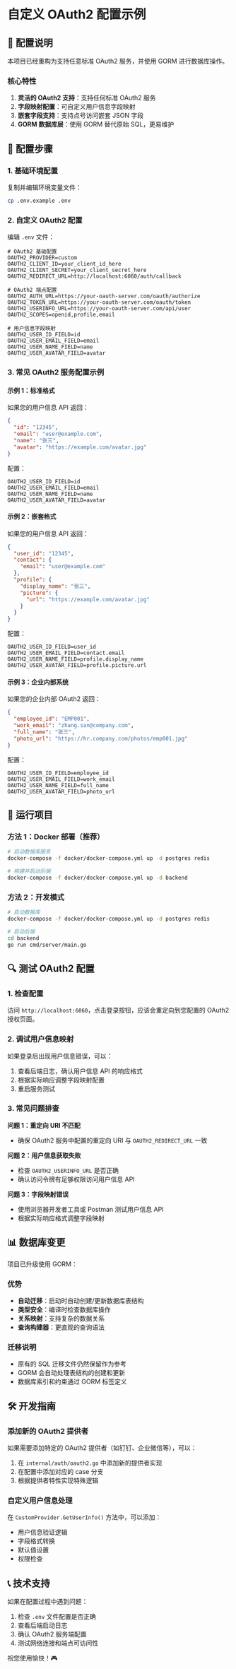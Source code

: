 # 自定义 OAuth2 配置示例

## 🔧 配置说明

本项目已经重构为支持任意标准 OAuth2 服务，并使用 GORM 进行数据库操作。

### 核心特性

1. **灵活的 OAuth2 支持**：支持任何标准 OAuth2 服务
2. **字段映射配置**：可自定义用户信息字段映射
3. **嵌套字段支持**：支持点号访问嵌套 JSON 字段
4. **GORM 数据库层**：使用 GORM 替代原始 SQL，更易维护

## 📝 配置步骤

### 1. 基础环境配置

复制并编辑环境变量文件：

```bash
cp .env.example .env
```

### 2. 自定义 OAuth2 配置

编辑 `.env` 文件：

```env
# OAuth2 基础配置
OAUTH2_PROVIDER=custom
OAUTH2_CLIENT_ID=your_client_id_here
OAUTH2_CLIENT_SECRET=your_client_secret_here
OAUTH2_REDIRECT_URL=http://localhost:6060/auth/callback

# OAuth2 端点配置
OAUTH2_AUTH_URL=https://your-oauth-server.com/oauth/authorize
OAUTH2_TOKEN_URL=https://your-oauth-server.com/oauth/token
OAUTH2_USERINFO_URL=https://your-oauth-server.com/api/user
OAUTH2_SCOPES=openid,profile,email

# 用户信息字段映射
OAUTH2_USER_ID_FIELD=id
OAUTH2_USER_EMAIL_FIELD=email
OAUTH2_USER_NAME_FIELD=name
OAUTH2_USER_AVATAR_FIELD=avatar
```

### 3. 常见 OAuth2 服务配置示例

#### 示例 1：标准格式
如果您的用户信息 API 返回：
```json
{
  "id": "12345",
  "email": "user@example.com",
  "name": "张三",
  "avatar": "https://example.com/avatar.jpg"
}
```

配置：
```env
OAUTH2_USER_ID_FIELD=id
OAUTH2_USER_EMAIL_FIELD=email
OAUTH2_USER_NAME_FIELD=name
OAUTH2_USER_AVATAR_FIELD=avatar
```

#### 示例 2：嵌套格式
如果您的用户信息 API 返回：
```json
{
  "user_id": "12345",
  "contact": {
    "email": "user@example.com"
  },
  "profile": {
    "display_name": "张三",
    "picture": {
      "url": "https://example.com/avatar.jpg"
    }
  }
}
```

配置：
```env
OAUTH2_USER_ID_FIELD=user_id
OAUTH2_USER_EMAIL_FIELD=contact.email
OAUTH2_USER_NAME_FIELD=profile.display_name
OAUTH2_USER_AVATAR_FIELD=profile.picture.url
```

#### 示例 3：企业内部系统
如果您的企业内部 OAuth2 返回：
```json
{
  "employee_id": "EMP001",
  "work_email": "zhang.san@company.com",
  "full_name": "张三",
  "photo_url": "https://hr.company.com/photos/emp001.jpg"
}
```

配置：
```env
OAUTH2_USER_ID_FIELD=employee_id
OAUTH2_USER_EMAIL_FIELD=work_email
OAUTH2_USER_NAME_FIELD=full_name
OAUTH2_USER_AVATAR_FIELD=photo_url
```

## 🚀 运行项目

### 方法 1：Docker 部署（推荐）

```bash
# 启动数据库服务
docker-compose -f docker/docker-compose.yml up -d postgres redis

# 构建并启动后端
docker-compose -f docker/docker-compose.yml up -d backend
```

### 方法 2：开发模式

```bash
# 启动数据库
docker-compose -f docker/docker-compose.yml up -d postgres redis

# 启动后端
cd backend
go run cmd/server/main.go
```

## 🔍 测试 OAuth2 配置

### 1. 检查配置
访问 `http://localhost:6060`，点击登录按钮，应该会重定向到您配置的 OAuth2 授权页面。

### 2. 调试用户信息映射
如果登录后出现用户信息错误，可以：

1. 查看后端日志，确认用户信息 API 的响应格式
2. 根据实际响应调整字段映射配置
3. 重启服务测试

### 3. 常见问题排查

**问题 1：重定向 URI 不匹配**
- 确保 OAuth2 服务中配置的重定向 URI 与 `OAUTH2_REDIRECT_URL` 一致

**问题 2：用户信息获取失败**
- 检查 `OAUTH2_USERINFO_URL` 是否正确
- 确认访问令牌有足够权限访问用户信息 API

**问题 3：字段映射错误**
- 使用浏览器开发者工具或 Postman 测试用户信息 API
- 根据实际响应格式调整字段映射

## 📊 数据库变更

项目已升级使用 GORM：

### 优势
- **自动迁移**：启动时自动创建/更新数据库表结构
- **类型安全**：编译时检查数据库操作
- **关系映射**：支持复杂的数据关系
- **查询构建器**：更直观的查询语法

### 迁移说明
- 原有的 SQL 迁移文件仍然保留作为参考
- GORM 会自动处理表结构的创建和更新
- 数据库索引和约束通过 GORM 标签定义

## 🛠️ 开发指南

### 添加新的 OAuth2 提供者

如果需要添加特定的 OAuth2 提供者（如钉钉、企业微信等），可以：

1. 在 `internal/auth/oauth2.go` 中添加新的提供者实现
2. 在配置中添加对应的 case 分支
3. 根据提供者特性实现特殊逻辑

### 自定义用户信息处理

在 `CustomProvider.GetUserInfo()` 方法中，可以添加：
- 用户信息验证逻辑
- 字段格式转换
- 默认值设置
- 权限检查

## 📞 技术支持

如果在配置过程中遇到问题：

1. 检查 `.env` 文件配置是否正确
2. 查看后端启动日志
3. 确认 OAuth2 服务端配置
4. 测试网络连接和端点可访问性

祝您使用愉快！🎮

